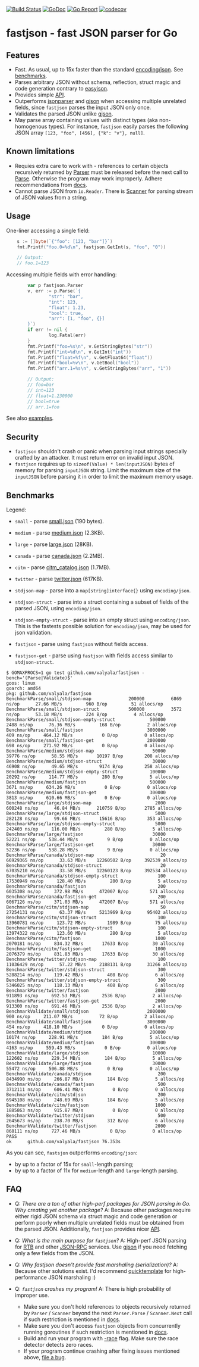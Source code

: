[![Build Status](https://travis-ci.org/valyala/fastjson.svg)](https://travis-ci.org/valyala/fastjson)
[![GoDoc](https://godoc.org/github.com/valyala/fastjson?status.svg)](http://godoc.org/github.com/valyala/fastjson)
[![Go Report](https://goreportcard.com/badge/github.com/valyala/fastjson)](https://goreportcard.com/report/github.com/valyala/fastjson)
[![codecov](https://codecov.io/gh/valyala/fastjson/branch/master/graph/badge.svg)](https://codecov.io/gh/valyala/fastjson)

# fastjson - fast JSON parser for Go


## Features

  * Fast. As usual, up to 15x faster than the standard [encoding/json](https://golang.org/pkg/encoding/json/).
    See [benchmarks](#benchmarks).
  * Parses arbitrary JSON without schema, reflection, struct magic and code generation
    contrary to [easyjson](https://github.com/mailru/easyjson).
  * Provides simple [API](http://godoc.org/github.com/valyala/fastjson).
  * Outperforms [jsonparser](https://github.com/buger/jsonparser) and [gjson](https://github.com/tidwall/gjson)
    when accessing multiple unrelated fields, since `fastjson` parses the input JSON only once.
  * Validates the parsed JSON unlike [gjson](https://github.com/tidwall/gjson).
  * May parse array containing values with distinct types (aka non-homogenous types).
    For instance, `fastjson` easily parses the following JSON array `[123, "foo", [456], {"k": "v"}, null]`.


## Known limitations

  * Requies extra care to work with - references to certain objects recursively
    returned by [Parser](https://godoc.org/github.com/valyala/fastjson#Parser)
    must be released before the next call to [Parse](https://godoc.org/github.com/valyala/fastjson#Parser.Parse).
    Otherwise the program may work improperly.
    Adhere recommendations from [docs](https://godoc.org/github.com/valyala/fastjson).
  * Cannot parse JSON from `io.Reader`. There is [Scanner](https://godoc.org/github.com/valyala/fastjson#Scanner)
    for parsing stream of JSON values from a string.


## Usage

One-liner accessing a single field:
```go
	s := []byte(`{"foo": [123, "bar"]}`)
	fmt.Printf("foo.0=%d\n", fastjson.GetInt(s, "foo", "0"))

	// Output:
	// foo.1=123
```

Accessing multiple fields with error handling:
```go
        var p fastjson.Parser
        v, err := p.Parse(`{
                "str": "bar",
                "int": 123,
                "float": 1.23,
                "bool": true,
                "arr": [1, "foo", {}]
        }`)
        if err != nil {
                log.Fatal(err)
        }
        fmt.Printf("foo=%s\n", v.GetStringBytes("str"))
        fmt.Printf("int=%d\n", v.GetInt("int"))
        fmt.Printf("float=%f\n", v.GetFloat64("float"))
        fmt.Printf("bool=%v\n", v.GetBool("bool"))
        fmt.Printf("arr.1=%s\n", v.GetStringBytes("arr", "1"))

        // Output:
        // foo=bar
        // int=123
        // float=1.230000
        // bool=true
        // arr.1=foo
```

See also [examples](https://godoc.org/github.com/valyala/fastjson#pkg-examples).


## Security

  * `fastjson` shouldn't crash or panic when parsing input strings specially crafted
    by an attacker. It must return error on invalid input JSON.
  * `fastjson` requires up to `sizeof(Value) * len(inputJSON)` bytes of memory
    for parsing `inputJSON` string. Limit the maximum size of the `inputJSON`
    before parsing it in order to limit the maximum memory usage.


## Benchmarks

Legend:

  * `small` - parse [small.json](testdata/small.json) (190 bytes).
  * `medium` - parse [medium.json](testdata/medium.json) (2.3KB).
  * `large` - parse [large.json](testdata/large.json) (28KB).
  * `canada` - parse [canada.json](testdata/canada.json) (2.2MB).
  * `citm` - parse [citm_catalog.json](testdata/citm_catalog.json) (1.7MB).
  * `twitter` - parse [twitter.json](testdata/twitter.json) (617KB).

  * `stdjson-map` - parse into a `map[string]interface{}` using `encoding/json`.
  * `stdjson-struct` - parse into a struct containing
    a subset of fields of the parsed JSON, using `encoding/json`.
  * `stdjson-empty-struct` - parse into an empty struct using `encoding/json`.
    This is the fastests possible solution for `encoding/json`, may be used
    for json validation.
  * `fastjson` - parse using `fastjson` without fields access.
  * `fastjson-get` - parse using `fastjson` with fields access similar to `stdjson-struct`.

```
$ GOMAXPROCS=1 go test github.com/valyala/fastjson -bench='(Parse|Validate)$'
goos: linux
goarch: amd64
pkg: github.com/valyala/fastjson
BenchmarkParse/small/stdjson-map         	  200000	      6869 ns/op	  27.66 MB/s	     960 B/op	      51 allocs/op
BenchmarkParse/small/stdjson-struct      	  500000	      3572 ns/op	  53.18 MB/s	     224 B/op	       4 allocs/op
BenchmarkParse/small/stdjson-empty-struct         	  500000	      2488 ns/op	  76.36 MB/s	     168 B/op	       2 allocs/op
BenchmarkParse/small/fastjson                     	 3000000	       409 ns/op	 464.12 MB/s	       0 B/op	       0 allocs/op
BenchmarkParse/small/fastjson-get                 	 2000000	       698 ns/op	 271.92 MB/s	       0 B/op	       0 allocs/op
BenchmarkParse/medium/stdjson-map                 	   50000	     39776 ns/op	  58.55 MB/s	   10197 B/op	     208 allocs/op
BenchmarkParse/medium/stdjson-struct              	   30000	     46908 ns/op	  49.65 MB/s	    9174 B/op	     258 allocs/op
BenchmarkParse/medium/stdjson-empty-struct        	  100000	     20292 ns/op	 114.77 MB/s	     280 B/op	       5 allocs/op
BenchmarkParse/medium/fastjson                    	  500000	      3671 ns/op	 634.26 MB/s	       0 B/op	       0 allocs/op
BenchmarkParse/medium/fastjson-get                	  300000	      3813 ns/op	 610.66 MB/s	       0 B/op	       0 allocs/op
BenchmarkParse/large/stdjson-map                  	    2000	    600248 ns/op	  46.84 MB/s	  210759 B/op	    2785 allocs/op
BenchmarkParse/large/stdjson-struct               	    5000	    282128 ns/op	  99.66 MB/s	   15616 B/op	     353 allocs/op
BenchmarkParse/large/stdjson-empty-struct         	    5000	    242403 ns/op	 116.00 MB/s	     280 B/op	       5 allocs/op
BenchmarkParse/large/fastjson                     	   30000	     52221 ns/op	 538.44 MB/s	       9 B/op	       0 allocs/op
BenchmarkParse/large/fastjson-get                 	   30000	     52236 ns/op	 538.28 MB/s	       9 B/op	       0 allocs/op
BenchmarkParse/canada/stdjson-map                 	      20	  66929365 ns/op	  33.63 MB/s	12260502 B/op	  392539 allocs/op
BenchmarkParse/canada/stdjson-struct              	      20	  67035210 ns/op	  33.58 MB/s	12260123 B/op	  392534 allocs/op
BenchmarkParse/canada/stdjson-empty-struct        	     100	  17530949 ns/op	 128.40 MB/s	     280 B/op	       5 allocs/op
BenchmarkParse/canada/fastjson                    	     200	   6035308 ns/op	 372.98 MB/s	  472007 B/op	     571 allocs/op
BenchmarkParse/canada/fastjson-get                	     200	   6067126 ns/op	 371.03 MB/s	  472007 B/op	     571 allocs/op
BenchmarkParse/citm/stdjson-map                   	      50	  27254131 ns/op	  63.37 MB/s	 5213969 B/op	   95402 allocs/op
BenchmarkParse/citm/stdjson-struct                	     100	  13960781 ns/op	 123.72 MB/s	    1989 B/op	      75 allocs/op
BenchmarkParse/citm/stdjson-empty-struct          	     100	  13974322 ns/op	 123.60 MB/s	     280 B/op	       5 allocs/op
BenchmarkParse/citm/fastjson                      	    1000	   2070181 ns/op	 834.32 MB/s	   17633 B/op	      30 allocs/op
BenchmarkParse/citm/fastjson-get                  	    1000	   2076379 ns/op	 831.83 MB/s	   17633 B/op	      30 allocs/op
BenchmarkParse/twitter/stdjson-map                	     100	  11036429 ns/op	  57.22 MB/s	 2188131 B/op	   31266 allocs/op
BenchmarkParse/twitter/stdjson-struct             	     300	   5288214 ns/op	 119.42 MB/s	     408 B/op	       6 allocs/op
BenchmarkParse/twitter/stdjson-empty-struct       	     300	   5346025 ns/op	 118.13 MB/s	     408 B/op	       6 allocs/op
BenchmarkParse/twitter/fastjson                   	    2000	    911893 ns/op	 692.53 MB/s	    2536 B/op	       2 allocs/op
BenchmarkParse/twitter/fastjson-get               	    2000	    913300 ns/op	 691.46 MB/s	    2536 B/op	       2 allocs/op
BenchmarkValidate/small/stdjson                   	 2000000	       900 ns/op	 211.07 MB/s	      72 B/op	       2 allocs/op
BenchmarkValidate/small/fastjson                  	 3000000	       454 ns/op	 418.10 MB/s	       0 B/op	       0 allocs/op
BenchmarkValidate/medium/stdjson                  	  200000	     10174 ns/op	 228.91 MB/s	     184 B/op	       5 allocs/op
BenchmarkValidate/medium/fastjson                 	  300000	      4163 ns/op	 559.43 MB/s	       0 B/op	       0 allocs/op
BenchmarkValidate/large/stdjson                   	   10000	    122602 ns/op	 229.34 MB/s	     184 B/op	       5 allocs/op
BenchmarkValidate/large/fastjson                  	   30000	     55472 ns/op	 506.88 MB/s	       0 B/op	       0 allocs/op
BenchmarkValidate/canada/stdjson                  	     200	   8434990 ns/op	 266.87 MB/s	     184 B/op	       5 allocs/op
BenchmarkValidate/canada/fastjson                 	     500	   3712111 ns/op	 606.41 MB/s	       0 B/op	       0 allocs/op
BenchmarkValidate/citm/stdjson                    	     200	   6945108 ns/op	 248.69 MB/s	     184 B/op	       5 allocs/op
BenchmarkValidate/citm/fastjson                   	    1000	   1885863 ns/op	 915.87 MB/s	       0 B/op	       0 allocs/op
BenchmarkValidate/twitter/stdjson                 	     500	   2645673 ns/op	 238.70 MB/s	     312 B/op	       6 allocs/op
BenchmarkValidate/twitter/fastjson                	    2000	    868111 ns/op	 727.46 MB/s	       0 B/op	       0 allocs/op
PASS
ok  	github.com/valyala/fastjson	76.353s
```

As you can see, `fastsjon` outperforms `encoding/json`:

  * by up to a factor of 15x for `small`-length parsing;
  * by up to a factor of 11x for `medium`-length and `large`-length parsing.


## FAQ

  * Q: _There are a ton of other high-perf packages for JSON parsing in Go. Why creating yet another package?_
    A: Because other packages require either rigid JSON schema via struct magic
       and code generation or perform poorly when multiple unrelated fields
       must be obtained from the parsed JSON.
       Additionally, `fastjson` provides nicer [API](http://godoc.org/github.com/valyala/fastjson).

  * Q: _What is the main purpose for `fastjson`?_
    A: High-perf JSON parsing for [RTB](https://www.iab.com/wp-content/uploads/2015/05/OpenRTB_API_Specification_Version_2_3_1.pdf)
       and other [JSON-RPC](https://en.wikipedia.org/wiki/JSON-RPC) services.
       Use [gjson](https://github.com/tidwall/gjson) if you need fetching only a few fields from the JSON.

  * Q: _Why fastjson doesn't provide fast marshaling (serialization)?_
    A: Because other solutions exist. I'd recommend [quicktemplate](https://github.com/valyala/quicktemplate#use-cases)
       for high-performance JSON marshaling :)

  * Q: _`fastjson` crashes my program!_
    A: There is high probability of improper use.
       * Make sure you don't hold references to objects recursively returned by `Parser` / `Scanner`
         beyond the next `Parser.Parse` / `Scanner.Next` call
         if such restriction is mentioned in [docs](https://github.com/valyala/fastjson/issues/new).
       * Make sure you don't access `fastjson` objects from concurrently running goroutines
         if such restriction is mentioned in [docs](https://github.com/valyala/fastjson/issues/new).
       * Build and run your program with [-race](https://golang.org/doc/articles/race_detector.html) flag.
         Make sure the race detector detects zero races.
       * If your program continue crashing after fixing issues mentioned above, [file a bug](https://github.com/valyala/fastjson/issues/new).
